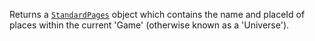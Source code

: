 Returns a [`StandardPages`](https://create.roblox.com/docs/reference/engine/classes/StandardPages) object which contains the name and placeId
of places within the current 'Game' (otherwise known as a 'Universe').